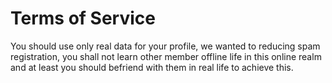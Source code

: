 # Terms of Service

You should use only real data for your profile, we wanted to reducing spam registration, you shall not learn other member offline life in this online realm and at least you should befriend with them in real life to achieve this.
